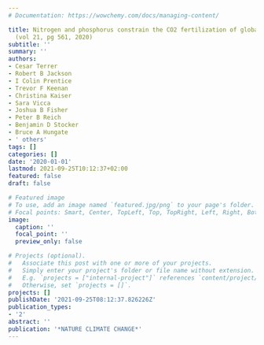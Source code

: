 ```yaml
---
# Documentation: https://wowchemy.com/docs/managing-content/

title: Nitrogen and phosphorus constrain the CO2 fertilization of global plant biomass
  (vol 21, pg 561, 2020)
subtitle: ''
summary: ''
authors:
- Cesar Terrer
- Robert B Jackson
- I Colin Prentice
- Trevor F Keenan
- Christina Kaiser
- Sara Vicca
- Joshua B Fisher
- Peter B Reich
- Benjamin D Stocker
- Bruce A Hungate
- ' others'
tags: []
categories: []
date: '2020-01-01'
lastmod: 2021-09-25T10:12:37+02:00
featured: false
draft: false

# Featured image
# To use, add an image named `featured.jpg/png` to your page's folder.
# Focal points: Smart, Center, TopLeft, Top, TopRight, Left, Right, BottomLeft, Bottom, BottomRight.
image:
  caption: ''
  focal_point: ''
  preview_only: false

# Projects (optional).
#   Associate this post with one or more of your projects.
#   Simply enter your project's folder or file name without extension.
#   E.g. `projects = ["internal-project"]` references `content/project/deep-learning/index.md`.
#   Otherwise, set `projects = []`.
projects: []
publishDate: '2021-09-25T08:12:37.826226Z'
publication_types:
- '2'
abstract: ''
publication: '*NATURE CLIMATE CHANGE*'
---
```


